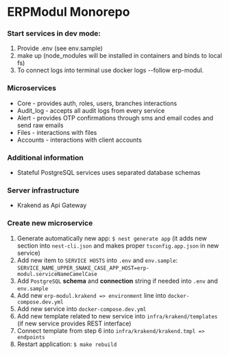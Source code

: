 # ERPModul Monorepo

### Start services in dev mode:

1. Provide .env (see env.sample)
2. make up (node_modules will be installed in containers and binds to local fs)
3. To connect logs into terminal use docker logs --follow erp-modul.<service name suffix>

### Microservices

* Core - provides auth, roles, users, branches interactions
* Audit_log - accepts all audit logs from every service
* Alert - provides OTP confirmations through sms and email codes and send raw emails
* Files - interactions with files
* Accounts - interactions with client accounts

### Additional information
* Stateful PostgreSQL services uses separated database schemas

### Server infrastructure
* Krakend as Api Gateway

### Create new microservice
1. Generate automatically new app: `$ nest generate app` (it adds new section into `nest-cli.json` and makes proper `tsconfig.app.json` in new service)
2. Add new item to `SERVICE HOSTS` into `.env` and `env.sample`:
`SERVICE_NAME_UPPER_SNAKE_CASE_APP_HOST=erp-modul.serviceNameCamelCase`
3. Add `PostgreSQL` **schema** and **connection** string if needed into `.env` and `env.sample`
4. Add new `erp-modul.krakend => environment` line into `docker-compose.dev.yml`
5. Add new service into `docker-compose.dev.yml`
6. Add new template related to new service into `infra/krakend/templates` (if new service provides REST interface)
7. Connect template from step 6 into `infra/krakend/krakend.tmpl => endpoints`
8. Restart application: `$ make rebuild`
